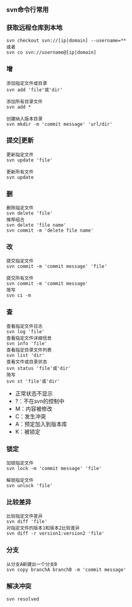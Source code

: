 ### svn命令行常用

### 获取远程仓库到本地
```
svn checkout svn://[ip|domain] --username=**
或者
svn co svn://username@[ip|domain] 
```
### 增
```
添加指定文件或目录
svn add 'file'或'dir'

添加所有目录文件
svn add *

创建纳入版本目录
svn mkdir -m 'commit message' 'url/dir'
```

### 提交|更新
```
更新指定文件
svn update 'file'

更新所有文件
svn update
```
### 删
```
删除指定文件
svn delete 'file'
推荐组合
svn delete 'file name'
svn commit -m 'delete file name'
```
### 改
```
提交指定文件
svn commit -m 'commit message' 'file'

提交所有文件
svn commit -m 'commit message'
简写
svn ci -m    
```
### 查
```
查看指定文件日志
svn log 'file'
查看指定文件详细信息
svn info 'file'
查看指定目录文件列表
svn list 'dir'
查看文件或目录状态
svn status 'file'或'dir'
简写
svn st 'file'或'dir'
```
* 正常状态不显示
* ?：不在svn的控制中
* M：内容被修改
* C：发生冲突
* A：预定加入到版本库
* K：被锁定

### 锁定
```
加锁指定文件
svn lock -m 'commit message' 'file' 

解锁指定文件
svn unlock 'file' 
```
### 比较差异
```
比较指定文件差异
svn diff 'file'  
对指定文件的版本1和版本2比较差异
svn diff -r version1:version2 'file'  
```
### 分支
```
从分支A新建出一个分支B
svn copy branchA branchB -m 'commit message'   
```
### 解决冲突
```
svn resolved
```